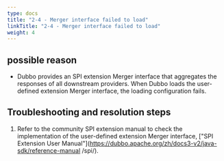 ```yaml
---
type: docs
title: "2-4 - Merger interface failed to load"
linkTitle: "2-4 - Merger interface failed to load"
weight: 4
---
```


## possible reason

* Dubbo provides an SPI extension Merger interface that aggregates the responses of all downstream providers. When Dubbo loads the user-defined extension Merger interface, the loading configuration fails.

## Troubleshooting and resolution steps
1. Refer to the community SPI extension manual to check the implementation of the user-defined extension Merger interface, ["SPI Extension User Manual"](https://dubbo.apache.org/zh/docs3-v2/java-sdk/reference-manual /spi/).



<p style="margin-top: 3rem;"> </p>